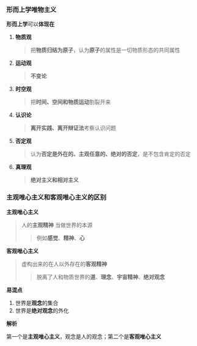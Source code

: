 ### 形而上学唯物主义
**形而上学**可以**体现在**
1. **物质观**
   > 把**物质归结为原子**，认为**原子**的属性是一切物质形态的共同属性
2. **运动观**
   > **不变论**
3. **时空观**
   > 把**时间、空间和物质运动**割裂开来
4. **认识论**
   > **离开实践、离开辩证法**考察认识问题
5. **否定观**
   > 认为**否定是外在的、主观任意的、绝对的否定**，是不包含肯定的否定
6. **真理观**
   > **绝对主义和相对主义**   

### 主观唯心主义和客观唯心主义的区别
**主观唯心主义**
> 人的**主观精神** 当做世界的本源
> > 例如**感觉**、**精神**、**心**

**客观唯心主义**
> 虚构出来的在人以外存在的**客观精神**
> > 脱离了人和物质世界的**道**、**理念**、**宇宙精神**、**绝对观念**

**易混点**
1. 世界是**观念**的集合
2. 世界是**绝对观念**的外化

**解析**

第一个是**主观唯心主义**，观念是人的观念；第二个是**客观唯心主义**